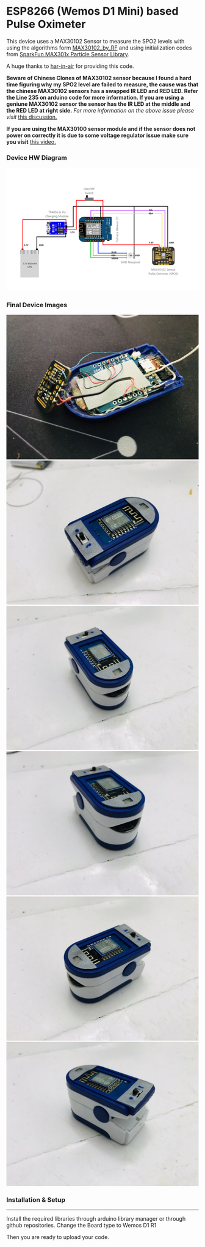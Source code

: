 # ESP8266 (Wemos D1 Mini) based Pulse Oximeter

This device uses a MAX30102 Sensor to measure the SPO2 levels with using the algorithms form [MAX30102_by_RF](https://github.com/aromring/MAX30102_by_RF) and using initialization codes from [SparkFun MAX301x Particle Sensor Library](https://github.com/sparkfun/SparkFun_MAX3010x_Sensor_Library).

A huge thanks to [har-in-air](https://github.com/har-in-air/ESP8266_MAX30102_SPO2_PULSE_METER) for providing this code.

**Beware of Chinese Clones of MAX30102 sensor because I found a hard time figuring why my SPO2 level are failed to measure, the cause was that the chinese MAX30102 sensors has a swapped IR LED and RED LED. Refer the Line 235 on arduino code for more information. If you are using a geniune MAX30102 sensor the sensor has the IR LED at the middle and the RED LED at right side.**
*For more information on the above issue please visit* [this discussion.](https://github.com/aromring/MAX30102_by_RF/issues/13)

**If you are using the MAX30100 sensor module and if the sensor does not power on correctly it is due to some voltage regulator issue make sure you visit** [this video.](https://www.youtube.com/watch?v=ZqdmA4NAqb0)

### Device HW Diagram
![](https://github.com/hishd/ESP8266_Pulse_Oximeter/blob/main/Images/HW%20Diagram.png)

### Final Device Images
![](https://github.com/hishd/ESP8266_Pulse_Oximeter/blob/main/Images/img1.jpeg)
![](https://github.com/hishd/ESP8266_Pulse_Oximeter/blob/main/Images/img2.jpeg)
![](https://github.com/hishd/ESP8266_Pulse_Oximeter/blob/main/Images/img3.jpeg)
![](https://github.com/hishd/ESP8266_Pulse_Oximeter/blob/main/Images/img4.jpeg)
![](https://github.com/hishd/ESP8266_Pulse_Oximeter/blob/main/Images/img5.jpeg)
![](https://github.com/hishd/ESP8266_Pulse_Oximeter/blob/main/Images/img6.jpeg)

### Installation & Setup

------------

Install the required libraries through arduino library manager or through github repositories.
Change the Board type to Wemos D1 R1

Then you are ready to upload your code.
